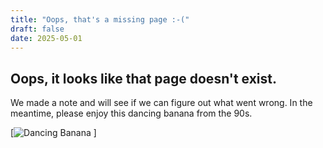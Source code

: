 ```yaml
---
title: "Oops, that's a missing page :-("
draft: false
date: 2025-05-01
---
```

## Oops, it looks like that page doesn't exist.

We made a note and will see if we can figure out what went wrong. In the meantime, please enjoy this dancing banana from the 90s. 

[![Dancing Banana](/dancing_banana.gif) ]
